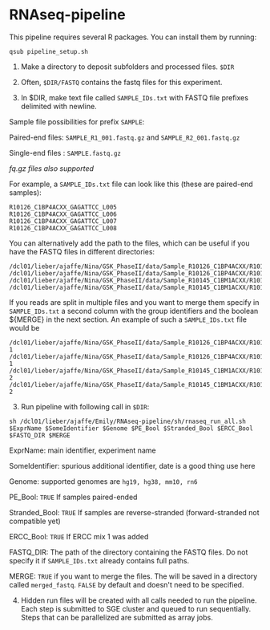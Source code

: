RNAseq-pipeline
===============

This pipeline requires several R packages. You can install them by running:

```
qsub pipeline_setup.sh
```

1. Make a directory to deposit subfolders and processed files. `$DIR`

2. Often, `$DIR/FASTQ` contains the fastq files for this experiment.

2. In $DIR, make text file called `SAMPLE_IDs.txt` with FASTQ file prefixes delimited with newline.
  
  Sample file possibilities for prefix `SAMPLE`: 
  
  Paired-end files: `SAMPLE_R1_001.fastq.gz` and `SAMPLE_R2_001.fastq.gz`
 
  Single-end files : `SAMPLE.fastq.gz`
  
  *fq.gz files also supported*
  
  For example, a `SAMPLE_IDs.txt` file can look like this (these are paired-end samples):

```
R10126_C1BP4ACXX_GAGATTCC_L005
R10126_C1BP4ACXX_GAGATTCC_L006
R10126_C1BP4ACXX_GAGATTCC_L007
R10126_C1BP4ACXX_GAGATTCC_L008
```

  You can alternatively add the path to the files, which can be useful if you have the FASTQ files in different directories:

```
/dcl01/lieber/ajaffe/Nina/GSK_PhaseII/data/Sample_R10126_C1BP4ACXX/R10126_C1BP4ACXX_GAGATTCC_L005
/dcl01/lieber/ajaffe/Nina/GSK_PhaseII/data/Sample_R10126_C1BP4ACXX/R10126_C1BP4ACXX_GAGATTCC_L006
/dcl01/lieber/ajaffe/Nina/GSK_PhaseII/data/Sample_R10145_C1BM1ACXX/R10145_C1BM1ACXX_AGCGATAG_L005
/dcl01/lieber/ajaffe/Nina/GSK_PhaseII/data/Sample_R10145_C1BM1ACXX/R10145_C1BM1ACXX_AGCGATAG_L006
```
  
  If you reads are split in multiple files and you want to merge them specify in `SAMPLE_IDs.txt` a second column with the group identifiers and the boolean ${MERGE} in the next section. An example of such a `SAMPLE_IDs.txt` file would be
  
```
/dcl01/lieber/ajaffe/Nina/GSK_PhaseII/data/Sample_R10126_C1BP4ACXX/R10126_C1BP4ACXX_GAGATTCC_L005   1
/dcl01/lieber/ajaffe/Nina/GSK_PhaseII/data/Sample_R10126_C1BP4ACXX/R10126_C1BP4ACXX_GAGATTCC_L006   1
/dcl01/lieber/ajaffe/Nina/GSK_PhaseII/data/Sample_R10145_C1BM1ACXX/R10145_C1BM1ACXX_AGCGATAG_L005   2
/dcl01/lieber/ajaffe/Nina/GSK_PhaseII/data/Sample_R10145_C1BM1ACXX/R10145_C1BM1ACXX_AGCGATAG_L006   2
```

3. Run pipeline with following call in `$DIR`:

```
sh /dcl01/lieber/ajaffe/Emily/RNAseq-pipeline/sh/rnaseq_run_all.sh $ExprName $SomeIdentifier $Genome $PE_Bool $Stranded_Bool $ERCC_Bool $FASTQ_DIR $MERGE
```

  ExprName: main identifier, experiment name
  
  SomeIdentifier: spurious additional identifier, date is a good thing use here
  
  Genome: supported genomes are `hg19, hg38, mm10, rn6`
  
  PE_Bool: `TRUE` If samples paired-ended
  
  Stranded_Bool: `TRUE` If samples are reverse-stranded (forward-stranded not compatible yet)
  
  ERCC_Bool: `TRUE` If ERCC mix 1 was added
  
  FASTQ_DIR: The path of the directory containing the FASTQ files. Do not specify it if `SAMPLE_IDs.txt` already contains full paths.
  
  MERGE: `TRUE` if you want to merge the files. The will be saved in a directory called `merged_fastq`. `FALSE` by default and doesn't need to be specified.

4. Hidden run files will be created with all calls needed to run the pipeline. Each step is submitted to SGE cluster and queued to run sequentially. Steps that can be parallelized are submitted as array jobs.

